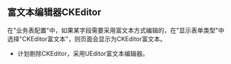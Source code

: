 ## 富文本编辑器CKEditor
在"业务表配置"中，如果某字段需要采用富文本方式编辑的，在"显示表单类型"中选择"CKEditor富文本"，则页面会显示为CKEditor富文本。
* 计划剔除CKEditor，采用UEditor富文本编辑器。

